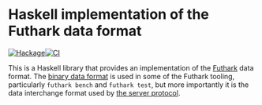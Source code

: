 # Haskell implementation of the Futhark data format

[![Hackage](https://img.shields.io/hackage/v/futhark-data.svg?style=flat)](https://hackage.haskell.org/package/futhark-data)[![CI](https://github.com/diku-dk/futhark-data-haskell/workflows/build/badge.svg)](https://github.com/diku-dk/futhark-data-haskell/actions)

This is a Haskell library that provides an implementation of the
[Futhark](https://futhark-lang.org) data format.  The [binary data
format](https://futhark.readthedocs.io/en/latest/binary-data-format.html)
is used in some of the Futhark tooling, particularly `futhark bench`
and `futhark test`, but more importantly it is the data interchange
format used by [the server
protocol](https://futhark.readthedocs.io/en/latest/server-protocol.html).
